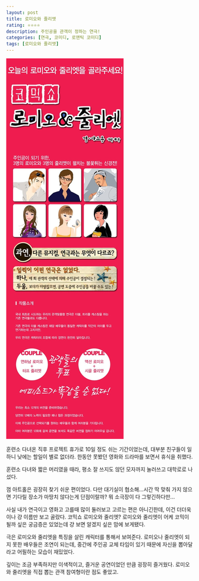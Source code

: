 ```yaml
---
layout: post
title: 로미오와 줄리엣
rating: ⭐️⭐️⭐️⭐️
description: 주인공을 관객이 정하는 연극!
categories: [연극, 코미디, 로맨틱 코미디]
tags: [로미오와 줄리엣]
---
```


![로미오와 줄리엣](../../img/2008/romeo_and_juliet.jpg)

훈련소 다녀온 직후 프로젝트 휴가로 10일 정도 쉬는 기간이었는데, 대부분 친구들이 일하니 낮에는 할일이 별로 없더라.
한동안 못봤던 영화와 드라마를 보면서 휴식을 취했다.

훈련소 다녀와 짧은 머리였을 때라, 평소 잘 쓰지도 않던 모자까지 눌러쓰고 대학로로 나섰다.

껌 아트홀은 굉장히 찾기 쉬운 편이었다. 다만 대기실이 협소해...시간 딱 맞춰 가지 않으면 기다릴 장소가 마땅치 않다는게 단점이랄까? 뭐 소극장이 다 그렇긴하다만...

사실 내가 연극이고 영화고 고를때 많이 둘러보고 고르는 편은 아니긴한데, 이건 더더욱이나 걍 이름만 보고 골랐다.
코믹쇼 로미오와 줄리엣? 로미오와 줄리엣이 어케 코믹이 될까 싶은 궁금증은 있었는데 걍 보면 알겠지 싶은 맘에 보게됐다.

극은 로미오와 줄리엣을 특징을 살린 캐릭터를 통해서 보여준다. 로미오나 줄리엣이 되지 못한 배우들은 조연이 되는데, 중간에 주인공 교체 타임이 있기 때문에 자신을 뽑아달라고 어필하는 모습이 재밌었다.

깊이는 조금 부족하지만 이색적이고, 즐거운 공연이었던 만큼 굉장히 즐거웠다.
로미오와 줄리엣을 직접 뽑는 관객 참여형이란 점도 좋았고.